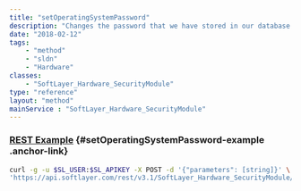 ```yaml
---
title: "setOperatingSystemPassword"
description: "Changes the password that we have stored in our database for a servers' Operating System"
date: "2018-02-12"
tags:
    - "method"
    - "sldn"
    - "Hardware"
classes:
    - "SoftLayer_Hardware_SecurityModule"
type: "reference"
layout: "method"
mainService : "SoftLayer_Hardware_SecurityModule"
---
```


### [REST Example](#setOperatingSystemPassword-example) <a href="/article/rest/"><i class="fas fa-question"></i></a> {#setOperatingSystemPassword-example .anchor-link} 
```bash
curl -g -u $SL_USER:$SL_APIKEY -X POST -d '{"parameters": [string]}' \
'https://api.softlayer.com/rest/v3.1/SoftLayer_Hardware_SecurityModule/{SoftLayer_Hardware_SecurityModuleID}/setOperatingSystemPassword'
```
